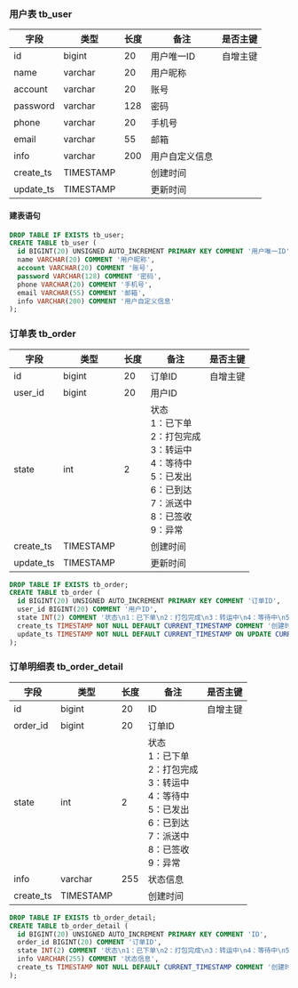 ### 用户表 tb_user

| 字段      | 类型      | 长度 | 备注           | 是否主键 |
| --------- | --------- | ---- | -------------- | -------- |
| id        | bigint    | 20   | 用户唯一ID     | 自增主键 |
| name      | varchar   | 20   | 用户昵称       |          |
| account   | varchar   | 20   | 账号           |          |
| password  | varchar   | 128  | 密码           |          |
| phone     | varchar   | 20   | 手机号         |          |
| email     | varchar   | 55   | 邮箱           |          |
| info      | varchar   | 200  | 用户自定义信息 |          |
| create_ts | TIMESTAMP |      | 创建时间       |          |
| update_ts | TIMESTAMP |      | 更新时间       |          |

#### 建表语句
```sql
DROP TABLE IF EXISTS tb_user;
CREATE TABLE tb_user (
  id BIGINT(20) UNSIGNED AUTO_INCREMENT PRIMARY KEY COMMENT '用户唯一ID',
  name VARCHAR(20) COMMENT '用户昵称',
  account VARCHAR(20) COMMENT '账号',
  password VARCHAR(128) COMMENT '密码',
  phone VARCHAR(20) COMMENT '手机号',
  email VARCHAR(55) COMMENT '邮箱',
  info VARCHAR(200) COMMENT '用户自定义信息'
);
```

### 订单表 tb_order

| 字段      | 类型      | 长度 | 备注                                                         | 是否主键 |
| --------- | --------- | ---- | ------------------------------------------------------------ | -------- |
| id        | bigint    | 20   | 订单ID                                                       | 自增主键 |
| user_id   | bigint    | 20   | 用户ID                                                       |          |
| state     | int       | 2    | 状态<br />1：已下单<br />2：打包完成<br />3：转运中<br />4：等待中<br />5：已发出<br />6：已到达<br />7：派送中<br />8：已签收<br />9：异常 |          |
| create_ts | TIMESTAMP |      | 创建时间                                                     |          |
| update_ts | TIMESTAMP |      | 更新时间                                                     |          |

```sql
DROP TABLE IF EXISTS tb_order;
CREATE TABLE tb_order (
  id BIGINT(20) UNSIGNED AUTO_INCREMENT PRIMARY KEY COMMENT '订单ID',
  user_id BIGINT(20) COMMENT '用户ID',
  state INT(2) COMMENT '状态\n1：已下单\n2：打包完成\n3：转运中\n4：等待中\n5：已发出\n6：已到达\n7：派送中\n8：已签收\n9：异常',
  create_ts TIMESTAMP NOT NULL DEFAULT CURRENT_TIMESTAMP COMMENT '创建时间',
  update_ts TIMESTAMP NOT NULL DEFAULT CURRENT_TIMESTAMP ON UPDATE CURRENT_TIMESTAMP COMMENT '更新时间'
);
```
### 订单明细表 tb_order_detail

| 字段      | 类型      | 长度 | 备注                                                         | 是否主键 |
| --------- | --------- | ---- | ------------------------------------------------------------ | -------- |
| id        | bigint    | 20   | ID                                                           | 自增主键 |
| order_id  | bigint    | 20   | 订单ID                                                       |          |
| state     | int       | 2    | 状态<br />1：已下单<br />2：打包完成<br />3：转运中<br />4：等待中<br />5：已发出<br />6：已到达<br />7：派送中<br />8：已签收<br />9：异常 |          |
| info      | varchar   | 255  | 状态信息                                                     |          |
| create_ts | TIMESTAMP |      | 创建时间                                                     |          |

```sql
DROP TABLE IF EXISTS tb_order_detail;
CREATE TABLE tb_order_detail (
  id BIGINT(20) UNSIGNED AUTO_INCREMENT PRIMARY KEY COMMENT 'ID',
  order_id BIGINT(20) COMMENT '订单ID',
  state INT(2) COMMENT '状态\n1：已下单\n2：打包完成\n3：转运中\n4：等待中\n5：已发出\n6：已到达\n7：派送中\n8：已签收\n9：异常',
  info VARCHAR(255) COMMENT '状态信息',
  create_ts TIMESTAMP NOT NULL DEFAULT CURRENT_TIMESTAMP COMMENT '创建时间'
);
```

